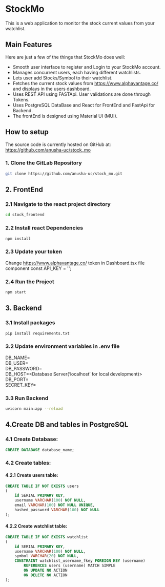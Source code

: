 
# StockMo

This is a web application to monitor the stock current values from your watchlist.

## Main Features
Here are just a few of the things that StockMo does well:

  - Smooth user interface to register and Login to your StockMo account.
  - Manages concurrent users, each having different watchlists.
  - Lets user add Stocks/Symbol to their watchlist.
  - Fetches the current stock values from https://www.alphavantage.co/ and displays in the users dashboard. 
  - Uses REST API using FASTApi. User validations are done through Tokens.
  - Uses PostgreSQL DataBase and React for FrontEnd and FastApi for Backend.
  - The frontEnd is designed using Material UI (MUI).

## How to setup
The source code is currently hosted on GitHub at:
https://github.com/anusha-uc/stock_mo

### 1. Clone the GitLab Repository
```sh
git clone https://github.com/anusha-uc/stock_mo.git
```
## 2. FrontEnd
### 2.1 Navigate to the react project directory
```sh
cd stock_frontend
```
### 2.2 Install react Dependencies
```sh
npm install
```
### 2.3 Update your token
Change https://www.alphavantage.co/ token in Dashboard.tsx file component
const API_KEY = '<token>'; 

### 2.4 Run the Project
```sh
npm start
```

## 3. Backend
### 3.1 Install packages
```sh
pip install requirements.txt
```

### 3.2 Update environment variables in .env file
DB_NAME=<Database Name>  
DB_USER=<Database Username>  
DB_PASSWORD=<Database Password>  
DB_HOST=<Database Server(‘localhost’ for local development)>  
DB_PORT=<Database Port>  
SECRET_KEY=<Secret key for creating token>

### 3.3 Run Backend
```sh
uvicorn main:app --reload
```

## 4.Create DB and tables in PostgreSQL
### 4.1 Create Database:
```sql
CREATE DATABASE database_name;
```
### 4.2 Create tables:
#### 4.2.1 Create users table:
```sql
CREATE TABLE IF NOT EXISTS users
(
    id SERIAL PRIMARY KEY,
    username VARCHAR(100) NOT NULL,
    email VARCHAR(100) NOT NULL UNIQUE,
    hashed_password VARCHAR(100) NOT NULL
);
```
#### 4.2.2 Create watchlist table:
```sql
CREATE TABLE IF NOT EXISTS watchlist
(
    id SERIAL PRIMARY KEY,
    username VARCHAR(100) NOT NULL,
    symbol VARCHAR(20) NOT NULL,
    CONSTRAINT watchlist_username_fkey FOREIGN KEY (username)
        REFERENCES users (username) MATCH SIMPLE
        ON UPDATE NO ACTION
        ON DELETE NO ACTION
);
```
